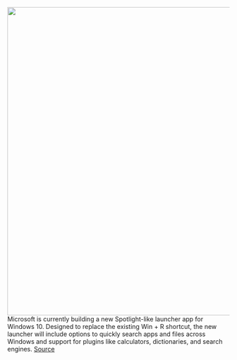<img src='https://cdn.vox-cdn.com/thumbor/9GiWJDGfk1C_Vh7xANP5h3_iOxg=/0x0:1320x880/1200x800/filters:focal(555x335:765x545)/cdn.vox-cdn.com/uploads/chorus_image/image/66667928/windows10launcherpowertoy.0.jpg' width='700px' /><br/>
Microsoft is currently building a new Spotlight-like launcher app for Windows 10. Designed to replace the existing Win + R shortcut, the new launcher will include options to quickly search apps and files across Windows and support for plugins like calculators, dictionaries, and search engines.
<a href='https://www.theverge.com/2020/4/17/21224904/microsoft-windows-10-launcher-powertoy-spotlight-alfred-details'> Source <a/>